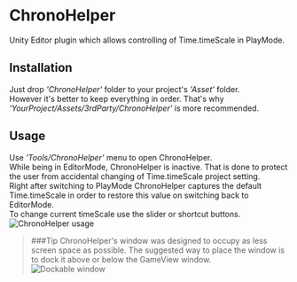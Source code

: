 # ChronoHelper
Unity Editor plugin which allows controlling of Time.timeScale in PlayMode.

## Installation
Just drop *'ChronoHelper'* folder to your project's *'Asset'* folder.  
However it's better to keep everything in order. That's why *'YourProject/Assets/3rdParty/ChronoHelper'* is more recommended.

## Usage
Use *'Tools/ChronoHelper'* menu to open ChronoHelper.  
While being in EditorMode, ChronoHelper is inactive. That is done to protect the user from accidental changing of Time.timeScale project setting.  
Right after switching to PlayMode ChronoHelper captures the default Time.timeScale in order to restore this value on switching back to EditorMode.  
To change current timeScale use the slider or shortcut buttons.  
![ChronoHelper usage](http://i.imgur.com/Ps7QnAz.gif)

> ###Tip
> ChronoHelper's window was designed to occupy as less screen space as possible. The suggested way to place the window is to dock it above or below the GameView window.  
> ![Dockable window](http://i.imgur.com/MPaNjhf.png)
